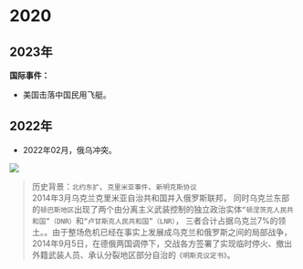 # 2020

## 2023年

**国际事件：**

- 美国击落中国民用飞艇。

## 2022年

- 2022年02月，俄乌冲突。

![](https://blogs7245-1256587996.cos.ap-guangzhou.myqcloud.com/img/EUse-pic-0000103.png)

> 历史背景：`北约东扩`、`克里米亚事件`、`新明克斯协议`\
> 2014年3月乌克兰克里米亚自治共和国并入俄罗斯联邦，
> 同时乌克兰东部的`顿巴斯地区`出现了两个由分离主义武装控制的独立政治实体`“顿涅茨克人民共和国”（DNR）`和`“卢甘斯克人民共和国”（LNR）`，
> 三者合计占据乌克兰7%的领土。。由于整场危机已经在事实上发展成乌克兰和俄罗斯之间的局部战争，
> 2014年9月5日，在德俄两国调停下，交战各方签署了实现临时停火、撤出外籍武装人员、承认分裂地区部分自治的`《明斯克议定书》`。
